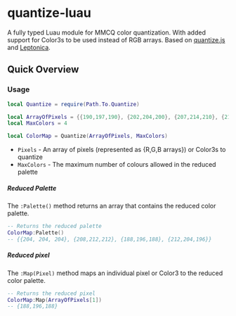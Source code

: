 quantize-luau
========

A fully typed Luau module for MMCQ color quantization. With added support for Color3s to be used instead of RGB arrays. Based on [quantize.js](https://github.com/olivierlesnicki/quantize) and [Leptonica](https://github.com/DanBloomberg/leptonica/blob/master/src/colorquant2.c).


Quick Overview
--------------

### Usage

`````lua
local Quantize = require(Path.To.Quantize)

local ArrayOfPixels = {{190,197,190}, {202,204,200}, {207,214,210}, {211,214,211}, {205,207,207}}
local MaxColors = 4

local ColorMap = Quantize(ArrayOfPixels, MaxColors)
`````

* `Pixels` - An array of pixels (represented as {R,G,B arrays}) or Color3s to quantize
* `MaxColors` - The maximum number of colours allowed in the reduced palette

##### Reduced Palette

The `:Palette()` method returns an array that contains the reduced color palette.

`````lua
-- Returns the reduced palette
ColorMap:Palette()
-- {{204, 204, 204}, {208,212,212}, {188,196,188}, {212,204,196}}
`````

##### Reduced pixel

The `:Map(Pixel)` method maps an individual pixel or Color3 to the reduced color palette.

`````lua
-- Returns the reduced pixel
ColorMap:Map(ArrayOfPixels[1])
-- {188,196,188}
`````
